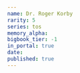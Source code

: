 ```yaml
---
name: Dr. Roger Korby
rarity: 5
series: tos
memory_alpha:
bigbook_tier: -1
in_portal: true
date:
published: true
---
```



